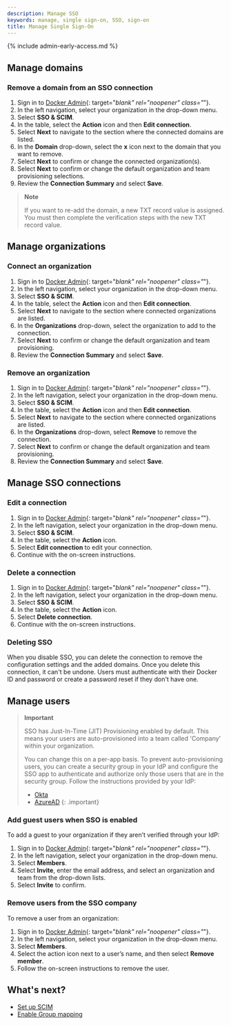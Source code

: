 ```yaml
---
description: Manage SSO
keywords: manage, single sign-on, SSO, sign-on
title: Manage Single Sign-On
---
```


{% include admin-early-access.md %}

## Manage domains

### Remove a domain from an SSO connection

1. Sign in to [Docker Admin](https://admin.docker.com){: target="_blank" rel="noopener" class="_"}.
2. In the left navigation, select your organization in the drop-down menu.
3. Select **SSO & SCIM**.
4. In the table, select the **Action** icon and then **Edit connection**.
5. Select **Next** to navigate to the section where the connected domains are listed.
6. In the **Domain** drop-down, select the **x** icon next to the domain that you want to remove.
7. Select **Next** to confirm or change the connected organization(s).
8. Select **Next** to confirm or change the default organization and team provisioning selections.
9. Review the **Connection Summary** and select **Save**.

> **Note**
>
> If you want to re-add the domain, a new TXT record value is assigned. You must then complete the verification steps with the new TXT record value.

## Manage organizations

### Connect an organization

1. Sign in to [Docker Admin](https://admin.docker.com){: target="_blank" rel="noopener" class="_"}.
2. In the left navigation, select your organization in the drop-down menu.
3. Select **SSO & SCIM**.
4. In the table, select the **Action** icon and then **Edit connection**.
5. Select **Next** to navigate to the section where connected organizations are listed.
6. In the **Organizations** drop-down, select the organization to add to the connection.
7. Select **Next** to confirm or change the default organization and team provisioning.
8. Review the **Connection Summary** and select **Save**.

### Remove an organization

1. Sign in to [Docker Admin](https://admin.docker.com){: target="_blank" rel="noopener" class="_"}.
2. In the left navigation, select your organization in the drop-down menu.
3. Select **SSO & SCIM**.
4. In the table, select the **Action** icon and then **Edit connection**.
5. Select **Next** to navigate to the section where connected organizations are listed.
6. In the **Organizations** drop-down, select **Remove** to remove the connection.
7. Select **Next** to confirm or change the default organization and team provisioning.
8. Review the **Connection Summary** and select **Save**.

## Manage SSO connections

### Edit a connection

1. Sign in to [Docker Admin](https://admin.docker.com){: target="_blank" rel="noopener" class="_"}.
2. In the left navigation, select your organization in the drop-down menu.
3. Select **SSO & SCIM**.
4. In the table, select the **Action** icon.
5. Select **Edit connection** to edit your connection.
6. Continue with the on-screen instructions.

### Delete a connection

1. Sign in to [Docker Admin](https://admin.docker.com){: target="_blank" rel="noopener" class="_"}.
2. In the left navigation, select your organization in the drop-down menu.
3. Select **SSO & SCIM**.
4. In the table, select the **Action** icon.
5. Select **Delete connection**.
6. Continue with the on-screen instructions.

### Deleting SSO

When you disable SSO, you can delete the connection to remove the configuration settings and the added domains. Once you delete this connection, it can't be undone. Users must authenticate with their Docker ID and password or create a password reset if they don't have one.

## Manage users

> **Important**
>
> SSO has Just-In-Time (JIT) Provisioning enabled by default. This means your users are auto-provisioned into a team called 'Company' within your organization.
>
> You can change this on a per-app basis. To prevent auto-provisioning users, you can create a security group in your IdP and configure the SSO app to authenticate and authorize only those users that are in the security group. Follow the instructions provided by your IdP:
> - [Okta](https://help.okta.com/en-us/Content/Topics/Security/policies/configure-app-signon-policies.htm)
> - [AzureAD](https://learn.microsoft.com/en-us/azure/active-directory/develop/howto-restrict-your-app-to-a-set-of-users)
{: .important}

### Add guest users when SSO is enabled

To add a guest to your organization if they aren’t verified through your IdP:

1. Sign in to [Docker Admin](https://admin.docker.com){: target="_blank" rel="noopener" class="_"}.
2. In the left navigation, select your organization in the drop-down menu.
3. Select **Members**.
4. Select **Invite**, enter the email address, and select an organization and team from the drop-down lists.
5. Select **Invite** to confirm.

### Remove users from the SSO company

To remove a user from an organization:

1. Sign in to [Docker Admin](https://admin.docker.com){: target="_blank" rel="noopener" class="_"}.
2. In the left navigation, select your organization in the drop-down menu.
3. Select **Members**.
4. Select the action icon next to a user’s name, and then select **Remove member**.
5. Follow the on-screen instructions to remove the user.

## What's next?

- [Set up SCIM](scim.md)
- [Enable Group mapping](group-mapping.md)
